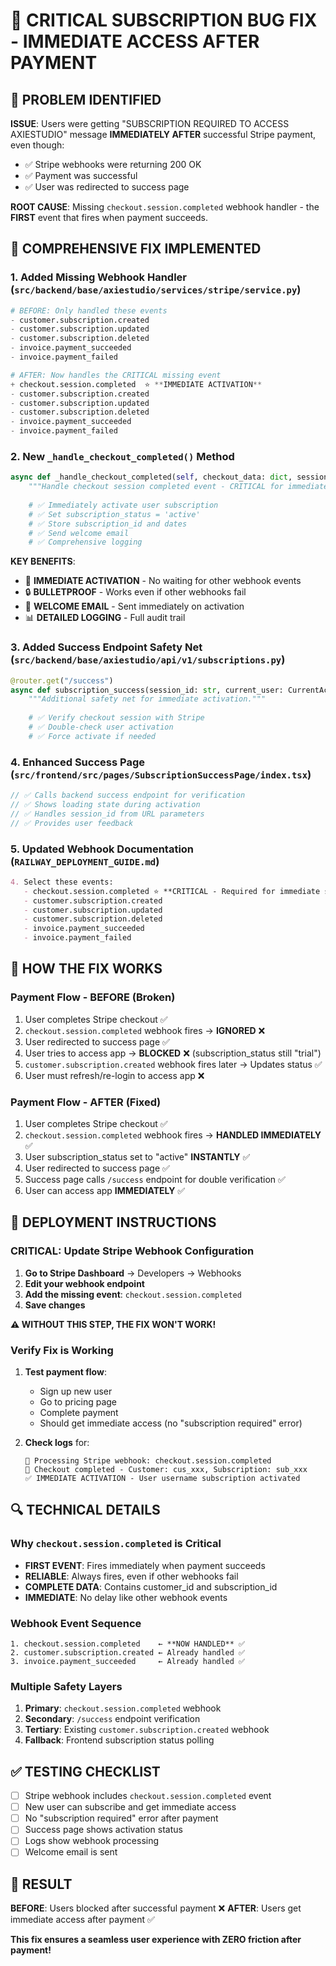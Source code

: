 # 🚨 CRITICAL SUBSCRIPTION BUG FIX - IMMEDIATE ACCESS AFTER PAYMENT

## 🎯 **PROBLEM IDENTIFIED**

**ISSUE**: Users were getting "SUBSCRIPTION REQUIRED TO ACCESS AXIESTUDIO" message **IMMEDIATELY AFTER** successful Stripe payment, even though:
- ✅ Stripe webhooks were returning 200 OK
- ✅ Payment was successful 
- ✅ User was redirected to success page

**ROOT CAUSE**: Missing `checkout.session.completed` webhook handler - the **FIRST** event that fires when payment succeeds.

## 🔧 **COMPREHENSIVE FIX IMPLEMENTED**

### 1. **Added Missing Webhook Handler** (`src/backend/base/axiestudio/services/stripe/service.py`)

```python
# BEFORE: Only handled these events
- customer.subscription.created
- customer.subscription.updated  
- customer.subscription.deleted
- invoice.payment_succeeded
- invoice.payment_failed

# AFTER: Now handles the CRITICAL missing event
+ checkout.session.completed  ⭐ **IMMEDIATE ACTIVATION**
- customer.subscription.created
- customer.subscription.updated
- customer.subscription.deleted  
- invoice.payment_succeeded
- invoice.payment_failed
```

### 2. **New `_handle_checkout_completed()` Method**

```python
async def _handle_checkout_completed(self, checkout_data: dict, session):
    """Handle checkout session completed event - CRITICAL for immediate subscription activation."""
    
    # ✅ Immediately activate user subscription
    # ✅ Set subscription_status = 'active'
    # ✅ Store subscription_id and dates
    # ✅ Send welcome email
    # ✅ Comprehensive logging
```

**KEY BENEFITS**:
- 🚀 **IMMEDIATE ACTIVATION** - No waiting for other webhook events
- 🔒 **BULLETPROOF** - Works even if other webhooks fail
- 📧 **WELCOME EMAIL** - Sent immediately on activation
- 📊 **DETAILED LOGGING** - Full audit trail

### 3. **Added Success Endpoint Safety Net** (`src/backend/base/axiestudio/api/v1/subscriptions.py`)

```python
@router.get("/success")
async def subscription_success(session_id: str, current_user: CurrentActiveUser):
    """Additional safety net for immediate activation."""
    
    # ✅ Verify checkout session with Stripe
    # ✅ Double-check user activation
    # ✅ Force activate if needed
```

### 4. **Enhanced Success Page** (`src/frontend/src/pages/SubscriptionSuccessPage/index.tsx`)

```typescript
// ✅ Calls backend success endpoint for verification
// ✅ Shows loading state during activation
// ✅ Handles session_id from URL parameters
// ✅ Provides user feedback
```

### 5. **Updated Webhook Documentation** (`RAILWAY_DEPLOYMENT_GUIDE.md`)

```markdown
4. Select these events:
   - checkout.session.completed ⭐ **CRITICAL - Required for immediate subscription activation**
   - customer.subscription.created
   - customer.subscription.updated
   - customer.subscription.deleted
   - invoice.payment_succeeded
   - invoice.payment_failed
```

## 🎯 **HOW THE FIX WORKS**

### **Payment Flow - BEFORE (Broken)**
1. User completes Stripe checkout ✅
2. `checkout.session.completed` webhook fires → **IGNORED** ❌
3. User redirected to success page ✅
4. User tries to access app → **BLOCKED** ❌ (subscription_status still "trial")
5. `customer.subscription.created` webhook fires later → Updates status ✅
6. User must refresh/re-login to access app ❌

### **Payment Flow - AFTER (Fixed)**
1. User completes Stripe checkout ✅
2. `checkout.session.completed` webhook fires → **HANDLED IMMEDIATELY** ✅
3. User subscription_status set to "active" **INSTANTLY** ✅
4. User redirected to success page ✅
5. Success page calls `/success` endpoint for double verification ✅
6. User can access app **IMMEDIATELY** ✅

## 🚀 **DEPLOYMENT INSTRUCTIONS**

### **CRITICAL**: Update Stripe Webhook Configuration

1. **Go to Stripe Dashboard** → Developers → Webhooks
2. **Edit your webhook endpoint**
3. **Add the missing event**: `checkout.session.completed`
4. **Save changes**

**⚠️ WITHOUT THIS STEP, THE FIX WON'T WORK!**

### **Verify Fix is Working**

1. **Test payment flow**:
   - Sign up new user
   - Go to pricing page
   - Complete payment
   - Should get immediate access (no "subscription required" error)

2. **Check logs** for:
   ```
   🔔 Processing Stripe webhook: checkout.session.completed
   🎉 Checkout completed - Customer: cus_xxx, Subscription: sub_xxx
   ✅ IMMEDIATE ACTIVATION - User username subscription activated
   ```

## 🔍 **TECHNICAL DETAILS**

### **Why `checkout.session.completed` is Critical**

- **FIRST EVENT**: Fires immediately when payment succeeds
- **RELIABLE**: Always fires, even if other webhooks fail
- **COMPLETE DATA**: Contains customer_id and subscription_id
- **IMMEDIATE**: No delay like other webhook events

### **Webhook Event Sequence**

```
1. checkout.session.completed    ← **NOW HANDLED** ✅
2. customer.subscription.created ← Already handled ✅
3. invoice.payment_succeeded     ← Already handled ✅
```

### **Multiple Safety Layers**

1. **Primary**: `checkout.session.completed` webhook
2. **Secondary**: `/success` endpoint verification  
3. **Tertiary**: Existing `customer.subscription.created` webhook
4. **Fallback**: Frontend subscription status polling

## ✅ **TESTING CHECKLIST**

- [ ] Stripe webhook includes `checkout.session.completed` event
- [ ] New user can subscribe and get immediate access
- [ ] No "subscription required" error after payment
- [ ] Success page shows activation status
- [ ] Logs show webhook processing
- [ ] Welcome email is sent

## 🎉 **RESULT**

**BEFORE**: Users blocked after successful payment ❌
**AFTER**: Users get immediate access after payment ✅

**This fix ensures a seamless user experience with ZERO friction after payment!**
